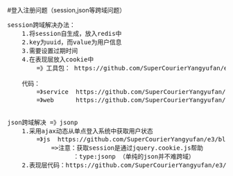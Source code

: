 #登入注册问题（session,json等跨域问题）
<pre>
session跨域解决办法：
    1.将session自生成，放入redis中
    2.key为uuid，而value为用户信息
    3.需要设置过期时间
    4.在表现层放入cookie中
        =》工具包： https://github.com/SuperCourierYangyufan/e3/blob/master/e3-common/src/main/java/cn/e3/common/utils/CookieUtils.java
    
    代码：
        =》service  https://github.com/SuperCourierYangyufan/e3/blob/master/e3-sso/e3-sso-service/src/main/java/cn/e3/sso/service/Impl/LoginServiceImpl.java
        =》web      https://github.com/SuperCourierYangyufan/e3/blob/master/e3-sso-web/src/main/java/cn/e3/sso/controller/LoginController.java
        
    
json跨域解决 =》jsonp
    1.采用ajax动态从单点登入系统中获取用户状态
        =》js  https://github.com/SuperCourierYangyufan/e3/blob/master/e3-portal-web/src/main/webapp/js/e3mall.js
            =>注意：获取session是通过jquery.cookie.js帮助
                  ：type:jsonp （单纯的json并不难跨域）
    2.表现层代码：https://github.com/SuperCourierYangyufan/e3/blob/master/e3-sso-web/src/main/java/cn/e3/sso/controller/TokenController.java
    
    
    
    
    
    
    
    
    
    
    
    
    
    
     <pre/>
